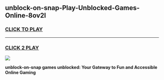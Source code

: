 
## unblock-on-snap-Play-Unblocked-Games-Online-8ov2l
<h3>
<a href="https://premium76.site?title=unblock-on-snap&ref=25A">CLICK TO PLAY</a></h3>
<hr>

<h3>
<a href="https://premium76.site?title=unblock-on-snap&ref=25A">CLICK 2 PLAY</a>
  
</h3>

<a href="https://premium76.site?title=unblock-on-snap&ref=25A"><img src="https://clearcache.store/games.png"></a>


**unblock-on-snap games unblocked: Your Gateway to Fun and Accessible Online Gaming**

